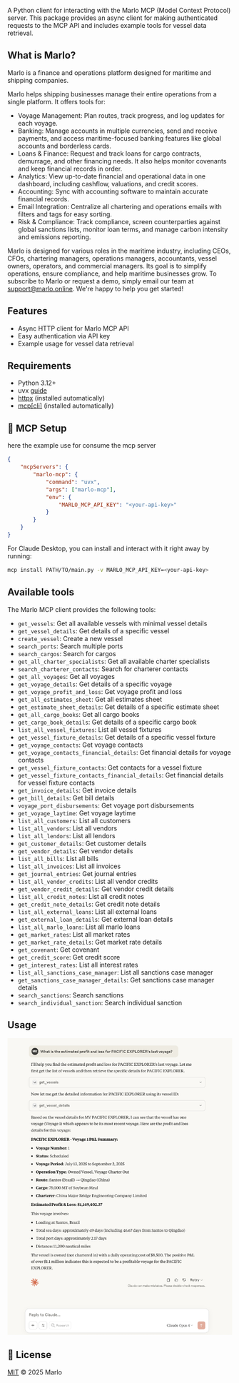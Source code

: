 A Python client for interacting with the Marlo MCP (Model Context Protocol) server. This package provides an async client for making authenticated requests to the MCP API and includes example tools for vessel data retrieval.

## What is Marlo?
Marlo is a finance and operations platform designed for maritime and shipping companies.

Marlo helps shipping businesses manage their entire operations from a single platform. It offers tools for:
- Voyage Management: Plan routes, track progress, and log updates for each voyage.
- Banking: Manage accounts in multiple currencies, send and receive payments, and access maritime-focused banking features like global accounts and borderless cards.
- Loans & Finance: Request and track loans for cargo contracts, demurrage, and other financing needs. It also helps monitor covenants and keep financial records in order.
- Analytics: View up-to-date financial and operational data in one dashboard, including cashflow, valuations, and credit scores.
- Accounting: Sync with accounting software to maintain accurate financial records.
- Email Integration: Centralize all chartering and operations emails with filters and tags for easy sorting.
- Risk & Compliance: Track compliance, screen counterparties against global sanctions lists, monitor loan terms, and manage carbon intensity and emissions reporting.

Marlo is designed for various roles in the maritime industry, including CEOs, CFOs, chartering managers, operations managers, accountants, vessel owners, operators, and commercial managers. Its goal is to simplify operations, ensure compliance, and help maritime businesses grow.
To subscribe to Marlo or request a demo, simply email our team at [support@marlo.online](mailto:support@marlo.online). We're happy to help you get started!

## Features
- Async HTTP client for Marlo MCP API
- Easy authentication via API key
- Example usage for vessel data retrieval

## Requirements
- Python 3.12+
- uvx [guide](https://docs.astral.sh/uv/getting-started/installation/)
- [httpx](https://www.python-httpx.org/) (installed automatically)
- [mcp[cli]](https://pypi.org/project/mcp/) (installed automatically)

## 🔌 MCP Setup

here the example use for consume the mcp server

```json
{
    "mcpServers": {
        "marlo-mcp": {
            "command": "uvx",
            "args": ["marlo-mcp"],
            "env": {
                "MARLO_MCP_API_KEY": "<your-api-key>"
            }
        }
    }
}
```

For Claude Desktop, you can install and interact with it right away by running:

```bash
mcp install PATH/TO/main.py -v MARLO_MCP_API_KEY=<your-api-key>
```
## Available tools
The Marlo MCP client provides the following tools:

- `get_vessels`: Get all available vessels with minimal vessel details
- `get_vessel_details`: Get details of a specific vessel
- `create_vessel`: Create a new vessel
- `search_ports`: Search multiple ports
- `search_cargos`: Search for cargos
- `get_all_charter_specialists`: Get all available charter specialists
- `search_charterer_contacts`: Search for charterer contacts
- `get_all_voyages`: Get all voyages
- `get_voyage_details`: Get details of a specific voyage
- `get_voyage_profit_and_loss`: Get voyage profit and loss
- `get_all_estimates_sheet`: Get all estimates sheet
- `get_estimate_sheet_details`: Get details of a specific estimate sheet
- `get_all_cargo_books`: Get all cargo books
- `get_cargo_book_details`: Get details of a specific cargo book
- `list_all_vessel_fixtures`: List all vessel fixtures
- `get_vessel_fixture_details`: Get details of a specific vessel fixture
- `get_voyage_contacts`: Get voyage contacts
- `get_voyage_contacts_financial_details`: Get financial details for voyage contacts
- `get_vessel_fixture_contacts`: Get contacts for a vessel fixture
- `get_vessel_fixture_contacts_financial_details`: Get financial details for vessel fixture contacts
- `get_invoice_details`: Get invoice details
- `get_bill_details`: Get bill details
- `voyage_port_disbursements`: Get voyage port disbursements
- `get_voyage_laytime`: Get voyage laytime
- `list_all_customers`: List all customers
- `list_all_vendors`: List all vendors
- `list_all_lendors`: List all lendors
- `get_customer_details`: Get customer details
- `get_vendor_details`: Get vendor details
- `list_all_bills`: List all bills
- `list_all_invoices`: List all invoices
- `get_journal_entries`: Get journal entries
- `list_all_vendor_credits`: List all vendor credits
- `get_vendor_credit_details`: Get vendor credit details
- `list_all_credit_notes`: List all credit notes
- `get_credit_note_details`: Get credit note details
- `list_all_external_loans`: List all external loans
- `get_external_loan_details`: Get external loan details
- `list_all_marlo_loans`: List all marlo loans
- `get_market_rates`: List all market rates
- `get_market_rate_details`: Get market rate details
- `get_covenant`: Get covenant
- `get_credit_score`: Get credit score
- `get_interest_rates`: List all interest rates
- `list_all_sanctions_case_manager`: List all sanctions case manager
- `get_sanctions_case_manager_details`: Get sanctions case manager details
- `search_sanctions`: Search sanctions
- `search_individual_sanction`: Search individual sanction

## Usage

![Example usage of Marlo MCP Client](https://raw.githubusercontent.com/core-marlo/marlo-mcp/main/marlo_mcp/marlo_claude_example.png)

## 🔑 License
[MIT](LICENSE) © 2025 Marlo

